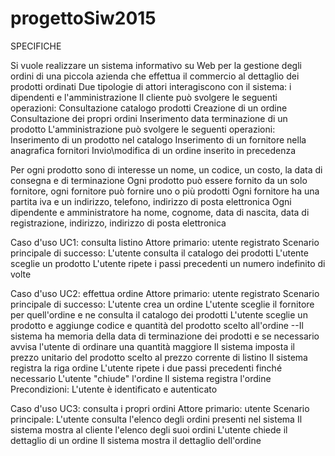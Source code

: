 # progettoSiw2015

SPECIFICHE

Si vuole realizzare un sistema informativo su Web per la gestione degli ordini di una piccola azienda 
che effettua il commercio al dettaglio dei prodotti ordinati
Due tipologie di attori interagiscono con il sistema: i dipendenti e l'amministrazione
Il cliente può svolgere le seguenti operazioni:
Consultazione catalogo prodotti
Creazione di un ordine
Consultazione dei propri ordini
Inserimento data terminazione di un prodotto
L'amministrazione può svolgere le seguenti operazioni:
Inserimento di un prodotto nel catalogo
Inserimento di un fornitore nella anagrafica fornitori
Invio\modifica di un ordine inserito in precedenza

Per ogni prodotto sono di interesse un nome, un codice, un costo, la data di consegna e di terminazione 
Ogni prodotto può essere fornito da un solo fornitore, ogni fornitore può fornire uno o più prodotti
Ogni fornitore ha una partita iva e un indirizzo, telefono, indirizzo di posta elettronica
Ogni dipendente e amministratore ha nome, cognome, data di nascita, data di registrazione, 
indirizzo, indirizzo di posta elettronica


Caso d'uso UC1: consulta listino
Attore primario: utente registrato
Scenario principale di successo: 
L'utente consulta il catalogo dei prodotti
L'utente sceglie un prodotto 
L'utente ripete i passi precedenti un numero indefinito di volte

Caso d'uso UC2: effettua ordine
Attore primario: utente registrato
Scenario principale di successo: 
L'utente crea un ordine
L'utente sceglie il fornitore per quell'ordine e ne consulta il catalogo dei prodotti
L'utente sceglie un prodotto e aggiunge codice e quantità del prodotto scelto all'ordine
--Il sistema ha memoria della data di terminazione dei prodotti e se necessario avvisa l'utente di ordinare una
  quantità maggiore
Il sistema imposta il prezzo unitario del prodotto scelto al prezzo corrente di listino
Il sistema registra la riga ordine
L'utente ripete i due passi precedenti finché necessario
L'utente "chiude" l'ordine
Il sistema registra l'ordine
Precondizioni: L'utente è identificato e autenticato

Caso d'uso UC3: consulta i propri ordini
Attore primario: utente
Scenario principale:
L'utente consulta l'elenco degli ordini presenti nel sistema
Il sistema mostra al cliente l'elenco degli suoi ordini
L'utente chiede il dettaglio di un ordine
Il sistema mostra il dettaglio dell'ordine
